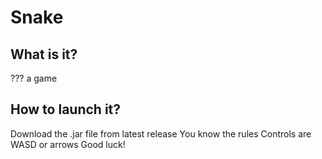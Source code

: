 # Snake
## What is it?
??? a game
## How to launch it?
Download the .jar file from latest release
You know the rules
Controls are WASD or arrows
Good luck!